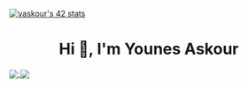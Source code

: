 [![yaskour's 42 stats](https://badge42.herokuapp.com/api/stats/yaskour?darkmode=true&cursus=42cursus)](https://github.com/JaeSeoKim/badge42)
<h1 align="center">Hi 👋, I'm Younes Askour</h1>
<a href="https://github.com/Y-askour?tab=repositories">
  <img align="center" src="https://github-readme-stats.vercel.app/api/top-langs/?username=Y-askour&theme=dark"/>
</a>

<a href="https://github.com/Y-askour?tab=repositories">
 <img align="center" src="https://github-readme-stats.vercel.app/api?username=Y-askour&line_height=40&show_icons=true&theme=dark">
</a>


